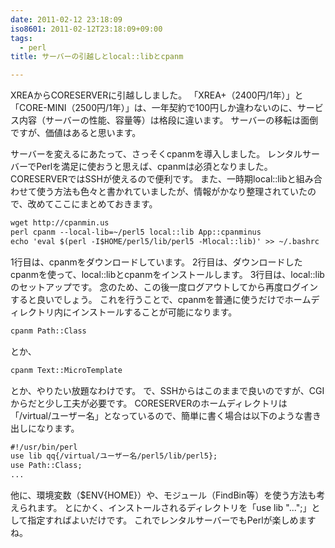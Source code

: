 ```yaml
---
date: 2011-02-12 23:18:09
iso8601: 2011-02-12T23:18:09+09:00
tags:
  - perl
title: サーバーの引越しとlocal::libとcpanm

---
```


XREAからCORESERVERに引越ししました。
「XREA+（2400円/1年）」と「CORE-MINI（2500円/1年）」は、一年契約で100円しか違わないのに、サービス内容（サーバーの性能、容量等）は格段に違います。
サーバーの移転は面倒ですが、価値はあると思います。


サーバーを変えるにあたって、さっそくcpanmを導入しました。
レンタルサーバーでPerlを満足に使おうと思えば、cpanmは必須となりました。
CORESERVERではSSHが使えるので便利です。
また、一時期local::libと組み合わせて使う方法も色々と書かれていましたが、情報がかなり整理されていたので、改めてここにまとめておきます。
```default
wget http://cpanmin.us
perl cpanm --local-lib=~/perl5 local::lib App::cpanminus
echo 'eval $(perl -I$HOME/perl5/lib/perl5 -Mlocal::lib)' >> ~/.bashrc
```
1行目は、cpanmをダウンロードしています。
2行目は、ダウンロードしたcpanmを使って、local::libとcpanmをインストールします。
3行目は、local::libのセットアップです。
念のため、この後一度ログアウトしてから再度ログインすると良いでしょう。
これを行うことで、cpanmを普通に使うだけでホームディレクトリ内にインストールすることが可能になります。
```default
cpanm Path::Class
```
とか、
```default
cpanm Text::MicroTemplate
```
とか、やりたい放題なわけです。
で、SSHからはこのままで良いのですが、CGIからだと少し工夫が必要です。
CORESERVERのホームディレクトリは「/virtual/ユーザー名」となっているので、簡単に書く場合は以下のような書き出しになります。
```default
#!/usr/bin/perl
use lib qq{/virtual/ユーザー名/perl5/lib/perl5};
use Path::Class;
...
```
他に、環境変数（$ENV{HOME}）や、モジュール（FindBin等）を使う方法も考えられます。
とにかく、インストールされるディレクトリを「use lib "...";」として指定すればよいだけです。
これでレンタルサーバーでもPerlが楽しめますね。
    	
